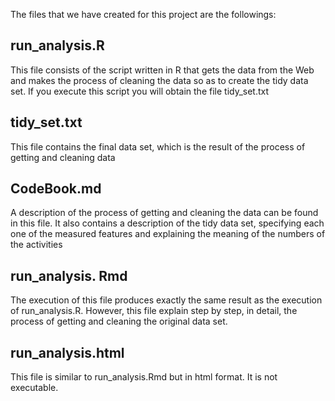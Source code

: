 The files that we have created for this project are the followings:

## run\_analysis.R

This file consists of the script written in R that gets the data from the Web and makes the process of cleaning the data so as to create the tidy data set. If you execute this script you will obtain the file tidy\_set.txt

## tidy\_set.txt

This file contains the final data set, which is the result of the process of getting and cleaning data

## CodeBook.md

A description of the process of getting and cleaning the data can be found in this file. It also contains a description of the tidy data set, specifying each one of the measured features and explaining the meaning of the numbers of the activities

## run\_analysis.	Rmd
 
The execution of this file produces exactly the same result as the execution of run\_analysis.R. However, this file explain step by step, in detail, the process of getting and cleaning the original data set. 


## run\_analysis.html

This file is similar to run\_analysis.Rmd but in html format. It is not executable.
   
